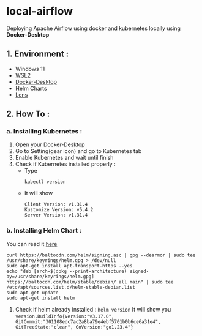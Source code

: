 # local-airflow
Deploying Apache Airflow using docker and kubernetes locally using **Docker-Desktop**

## 1. Environment :
- Windows 11
- [WSL2](https://learn.microsoft.com/en-us/windows/wsl/install) 
- [Docker-Desktop](https://www.docker.com/products/docker-desktop/) 
- Helm Charts
- [Lens](https://k8slens.dev/) 

## 2. How To :
### a. Installing Kubernetes :
1. Open your Docker-Desktop
2. Go to Setting(gear icon) and go to Kubernetes tab
3. Enable Kubernetes and wait until finish
4. Check if Kubernetes installed properly :
   - Type
     ```
     kubectl version
     ```
   - It will show
      ```
      Client Version: v1.31.4
      Kustomize Version: v5.4.2
      Server Version: v1.31.4
      ```
### b. Installing Helm Chart :
You can read it [here](https://helm.sh/docs/intro/install/)
```
curl https://baltocdn.com/helm/signing.asc | gpg --dearmor | sudo tee /usr/share/keyrings/helm.gpg > /dev/null
sudo apt-get install apt-transport-https --yes
echo "deb [arch=$(dpkg --print-architecture) signed-by=/usr/share/keyrings/helm.gpg] https://baltocdn.com/helm/stable/debian/ all main" | sudo tee /etc/apt/sources.list.d/helm-stable-debian.list
sudo apt-get update
sudo apt-get install helm
```
1. Check if helm already installed : `helm version`
It will show you `version.BuildInfo{Version:"v3.17.0", GitCommit:"301108edc7ac2a8ba79e4ebf5701b0b6ce6a31e4", GitTreeState:"clean", GoVersion:"go1.23.4"}`

